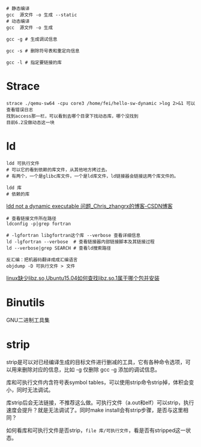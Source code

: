 ```shell
# 静态编译 
gcc  源文件 -o 生成 --static
# 动态编译 
gcc  源文件 -o 生成

gcc -g # 生成调试信息

gcc -s # 删除符号表和重定向信息

gcc -l # 指定要链接的库
```

# Strace

```shell
strace ./qemu-sw64 -cpu core3 /home/fei/hello-sw-dynamic >log 2>&1 可以查看错误日志
找到access那一栏，可以看到去哪个目录下找动态库，哪个没找到
目前6.2没做动态这一块
```

# ld

```shell
ldd 可执行文件
# 可以它的看到依赖的库文件，从其他地方拷过去。
# 有两个，一个是glibc库文件，一个是ld库文件，ld链接器会链接这两个库文件的。

ldd 库
# 依赖的库
```

[ldd not a dynamic executable 问题_Chris_zhangrx的博客-CSDN博客](https://blog.csdn.net/Chris_zhangrx/article/details/114396042)

```shell
# 查看链接文件所在路径
ldconfig -p|grep fortran
```

```shell
# -lgfortran libgfortran这个库 --verbose 查看详细信息
ld -lgfortran --verbose  # 查看链接器内部链接脚本及其链接过程
ld --verbose|grep SEARCH # 查看ld搜索路径
```

```shell
反汇编：把机器码翻译成成汇编语言
objdump -D 可执行文件 > 文件
```

[linux缺少libz.so,Ubuntu15.04如何查找libz.so.1属于哪个包并安装](https://blog.csdn.net/weixin_42139302/article/details/116931847)

# Binutils

GNU二进制工具集

# strip

strip是可以对已经编译生成的目标文件进行删减的工具，它有各种命令选项，可以用来删除对应的信息，比如 -g 仅删除 gcc -g 添加的调试信息。

库和可执行文件内含符号表symbol tables，可以使用strip命令strip掉，体积会变小，同时无法调试。

库strip后会无法链接，不推荐这么做。可执行文件（a.out和elf）可以strip，执行速度会提升？就是无法调试了。同时make install会有strip步骤，是否与这里相同？

如何看库和可执行文件是否strip，`file 库/可执行文件`，看是否有stripped这一状态。